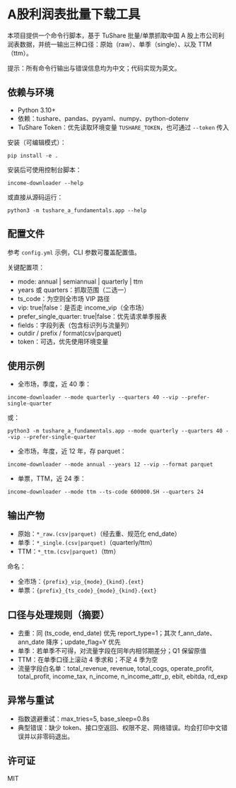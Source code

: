 # A股利润表批量下载工具

本项目提供一个命令行脚本，基于 TuShare 批量/单票抓取中国 A 股上市公司利润表数据，并统一输出三种口径：原始（raw）、单季（single）、以及 TTM（ttm）。

提示：所有命令行输出与错误信息均为中文；代码实现为英文。

## 依赖与环境
- Python 3.10+
- 依赖：tushare、pandas、pyyaml、numpy、python-dotenv
- TuShare Token：优先读取环境变量 `TUSHARE_TOKEN`，也可通过 `--token` 传入

安装（可编辑模式）：
```
pip install -e .
```

安装后可使用控制台脚本：
```
income-downloader --help
```

或直接从源码运行：
```
python3 -m tushare_a_fundamentals.app --help
```

## 配置文件
参考 `config.yml` 示例，CLI 参数可覆盖配置值。

关键配置项：
- mode: annual | semiannual | quarterly | ttm
- years 或 quarters：抓取范围（二选一）
- ts_code：为空则全市场 VIP 路径
- vip: true|false：是否走 income_vip（全市场）
- prefer_single_quarter: true|false：优先请求单季报表
- fields：字段列表（包含标识列与流量列）
- outdir / prefix / format(csv|parquet)
- token：可选，优先使用环境变量

## 使用示例
- 全市场，季度，近 40 季：
```
income-downloader --mode quarterly --quarters 40 --vip --prefer-single-quarter
```
或：
```
python3 -m tushare_a_fundamentals.app --mode quarterly --quarters 40 --vip --prefer-single-quarter
```
- 全市场，年度，近 12 年，存 parquet：
```
income-downloader --mode annual --years 12 --vip --format parquet
```
- 单票，TTM，近 24 季：
```
income-downloader --mode ttm --ts-code 600000.SH --quarters 24
```

## 输出产物
- 原始：`*_raw.(csv|parquet)`（经去重、规范化 end_date）
- 单季：`*_single.(csv|parquet)`（quarterly/ttm）
- TTM：`*_ttm.(csv|parquet)`（ttm）

命名：
- 全市场：`{prefix}_vip_{mode}_{kind}.{ext}`
- 单票：`{prefix}_{ts_code}_{mode}_{kind}.{ext}`

## 口径与处理规则（摘要）
- 去重：同 (ts_code, end_date) 优先 report_type=1；其次 f_ann_date、ann_date 降序；update_flag=Y 优先
- 单季：若单季不可得，对流量字段在同年内相邻期差分；Q1 保留原值
- TTM：在单季口径上滚动 4 季求和；不足 4 季为空
- 流量字段白名单：total_revenue, revenue, total_cogs, operate_profit, total_profit, income_tax, n_income, n_income_attr_p, ebit, ebitda, rd_exp

## 异常与重试
- 指数退避重试：max_tries=5, base_sleep=0.8s
- 典型错误：缺少 token、接口空返回、权限不足、网络错误。均会打印中文错误并以非零码退出。

## 许可证
MIT

